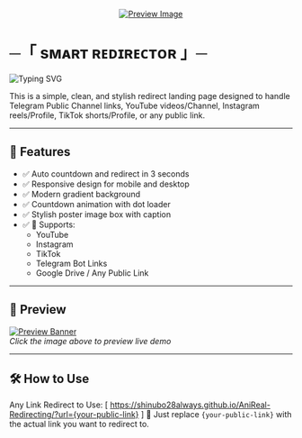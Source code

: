 <p align="center">
  <a href="https://shinubo28always.github.io/AniReal-Redirecting/?url=https://t.me/AniReal_Anime_Zone" target="_blank">
    <img src="https://envs.sh/tzy.jpg" alt="Preview Image">
  </a>
</p>

# ─「 sᴍᴀʀᴛ ʀᴇᴅɪʀᴇᴄᴛᴏʀ 」─

![Typing SVG](https://readme-typing-svg.herokuapp.com/?lines=AUTO+REDIRECTING+!;Created+by+AniReal+Developers!;A+Advanced+Bot;With+Cool+Redirecting+Links!)

This is a simple, clean, and stylish redirect landing page designed to handle Telegram Public Channel links, YouTube videos/Channel, Instagram reels/Profile, TikTok shorts/Profile, or any public link.

---

## 🚀 Features

- ✅ Auto countdown and redirect in 3 seconds  
- ✅ Responsive design for mobile and desktop  
- ✅ Modern gradient background  
- ✅ Countdown animation with dot loader  
- ✅ Stylish poster image box with caption  
- ✅ 🔗 Supports:
  - YouTube
  - Instagram
  - TikTok
  - Telegram Bot Links
  - Google Drive / Any Public Link

---

## 📸 Preview

[![Preview Banner](https://envs.sh/tXT.jpg)](https://shinubo28always.github.io/AniReal-Redirecting/?url=https://t.me/AniReal_Anime_Zone)  
_Click the image above to preview live demo_

---

## 🛠️ How to Use

Any Link Redirect to Use: [ https://shinubo28always.github.io/AniReal-Redirecting/?url={your-public-link} ] 🔁 Just replace `{your-public-link}` with the actual link you want to redirect to.
